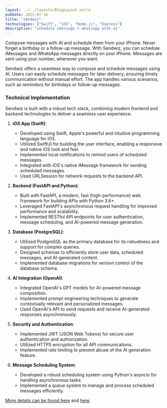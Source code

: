 ```yaml
---
layout: ../../layouts/BlogLayout.astro
pubDate: 2023-07-16
title: "sendwiz"
technologies: ["Swift", "iOS", "Node.js", "Express"]
description: "schedule imessage + whatsapp with ai"
---
```


Compose messages with AI and schedule them from your iPhone. Never forget a birthday or a follow-up message. With Sendwiz, you can schedule iMessages and WhatsApp messages directly on your iPhone. Messages are sent using your number, whenever you want.

Sendwiz offers a seamless way to compose and schedule messages using AI. Users can easily schedule messages for later delivery, ensuring timely communication without manual effort. The app handles various scenarios, such as reminders for birthdays or follow-up messages.


### Technical Implementation

Sendwiz is built with a robust tech stack, combining modern frontend and backend technologies to deliver a seamless user experience.

1. **iOS App (Swift)**:
   - Developed using Swift, Apple's powerful and intuitive programming language for iOS.
   - Utilized SwiftUI for building the user interface, enabling a responsive and native iOS look and feel.
   - Implemented local notifications to remind users of scheduled messages.
   - Integrated with iOS's native iMessage framework for sending scheduled messages.
   - Used URLSession for network requests to the backend API.

2. **Backend (FastAPI and Python)**:
   - Built with FastAPI, a modern, fast (high-performance) web framework for building APIs with Python 3.6+.
   - Leveraged FastAPI's asynchronous request handling for improved performance and scalability.
   - Implemented RESTful API endpoints for user authentication, message scheduling, and AI-powered message generation.

3. **Database (PostgreSQL)**:
   - Utilized PostgreSQL as the primary database for its robustness and support for complex queries.
   - Designed schemas to efficiently store user data, scheduled messages, and AI-generated content.
   - Implemented database migrations for version control of the database schema.

4. **AI Integration (OpenAI)**:
   - Integrated OpenAI's GPT models for AI-powered message composition.
   - Implemented prompt engineering techniques to generate contextually relevant and personalized messages.
   - Used OpenAI's API to send requests and receive AI-generated responses asynchronously.

5. **Security and Authentication**:
   - Implemented JWT (JSON Web Tokens) for secure user authentication and authorization.
   - Utilized HTTPS encryption for all API communications.
   - Implemented rate limiting to prevent abuse of the AI generation feature.

6. **Message Scheduling System**:
   - Developed a robust scheduling system using Python's asyncio for handling asynchronous tasks.
   - Implemented a queue system to manage and process scheduled messages efficiently.



[More details can be found here](https://github.com/sendwiz/sendwiz-ios) and [here](https://github.com/sendwiz/sendwiz-backend).
